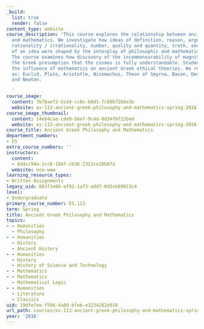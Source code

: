 ```yaml
---
_build:
  list: true
  render: false
content_type: website
course_description: 'This course explores the relationship between ancient Greek philosophy
  and mathematics. We investigate how ideas of definition, reason, argument and proof,
  rationality / irrationality, number, quality and quantity, truth, and even the idea
  of an idea were shaped by the interplay of philosophic and mathematical inquiry.
  The course examines how discovery of the incommensurability of magnitudes challenged
  the Greek presumption that the cosmos is fully understandable. Students explore
  the influence of mathematics on ancient Greek ethical theories. We read such authors
  as: Euclid, Plato, Aristotle, Nicomachus, Theon of Smyrna, Bacon, Descartes, Dedekind,
  and Newton.

  '
course_image:
  content: 7b7baef2-5cd4-cc0c-b0d1-7c89b72b6e3b
  website: es-113-ancient-greek-philosophy-and-mathematics-spring-2016
course_image_thumbnail:
  content: 14e64cae-cde9-56ef-9c4d-8d34f8f22bed
  website: es-113-ancient-greek-philosophy-and-mathematics-spring-2016
course_title: Ancient Greek Philosophy and Mathematics
department_numbers:
- ES
extra_course_numbers: ''
instructors:
  content:
  - 6d4cc94a-1cc6-184f-cb36-2322ce10b07a
  website: ocw-www
learning_resource_types:
- Written Assignments
legacy_uid: 683f1e66-af91-1af3-add7-0d3cb09813c4
level:
- Undergraduate
primary_course_number: ES.113
term: Spring
title: Ancient Greek Philosophy and Mathematics
topics:
- - Humanities
  - Philosophy
- - Humanities
  - History
  - Ancient History
- - Humanities
  - History
  - History of Science and Technology
- - Mathematics
- - Mathematics
  - Mathematical Logic
- - Humanities
  - Literature
  - Classics
uid: 19dfefee-f596-4a80-bfeb-e3234282e018
url_path: courses/es-113-ancient-greek-philosophy-and-mathematics-spring-2016
year: '2016'
---
```


